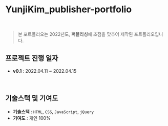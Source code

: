 # YunjiKim_publisher-portfolio

<br />

> 본 포트폴리오는 2022년도, **퍼블리싱**에 초점을 맞추어 제작된 포트폴리오입니다. 

## 프로젝트 진행 일자
- **v0.1** : 2022.04.11 ~ 2022.04.15

<br />

## 기술스택 및 기여도
- **기술스택** : `HTML`, `CSS`, `JavaScript`, `jQuery`
- **기여도** : 개인 100%
